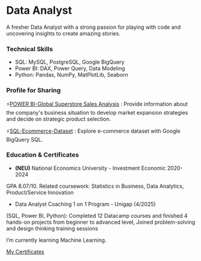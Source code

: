 # Data Analyst

A fresher Data Analyst with a strong passion for playing with code and uncovering insights to create amazing stories.

### Technical Skills

- SQL: MySQL, PostgreSQL, Google BigQuery
- Power BI: DAX, Power Query, Data Modeling
- Python: Pandas, NumPy, MatPlotLib, Seaborn

### Profile for Sharing

⚡[POWER BI-Global Superstore Sales Analysis](https://github.com/minhanhdang06/POWER_BI_Global-Superstore-Sales-and-Expansion-Strategy-Analysis?tab=readme-ov-file#power-bi-global-superstore-sales-and-expansion-strategy-analysis) : Provide information about the company's business situation to develop market expansion strategies and decide on strategic product selection.

⚡[SQL-Ecommerce-Dataset](https://github.com/minhanhdang06/SQL-E-commerce-Dataset) : Explore e-commerce dataset with Google BigQuery SQL.

### Education & Certificates

- **(NEU)** National Economics University - Investment Economic 2020-2024

GPA 8.07/10. Related coursework: Statistics in Business, Data Analytics, Product/Service Innovation

- Data Analyst Coaching 1 on 1 Program - Unigap (4/2025)

(SQL, Power BI, Python): Completed 12 Datacamp courses and finished 4 hands-on projects from beginner to advanced level, Joined problem-solving and design thinking training sessions

I’m currently learning Machine Learning.

[My Certificates](https://drive.google.com/file/d/17jC4kugUrFwbvjWCZEu5a3gNULc-3n_m/view?usp=sharing)
